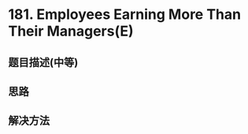 # 181. Employees Earning More Than Their Managers(E)


[]()


## 题目描述(中等)



## 思路



## 解决方法



###




